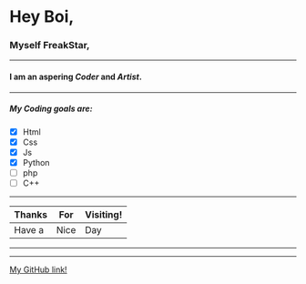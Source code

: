 # Hey Boi,

### Myself **FreakStar**,

---

#### I am an aspering *Coder* and *Artist*.

---

##### My Coding goals are:

* [x] Html
* [x] Css
* [x] Js
* [x] Python
* [ ] php
* [ ] C++

---

|Thanks|For |Visiting!|
|------|----|---------|
|Have a|Nice|Day      |

---

---

[My GitHub link!](https://github.com/chiragSp)



